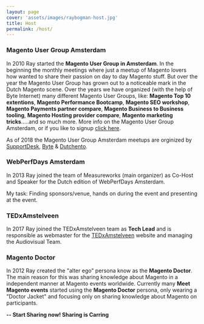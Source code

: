 ```yaml
---
layout: page
cover: 'assets/images/raybogman-host.jpg'
title: Host
permalink: /host/
---
```


### Magento User Group Amsterdam
In 2010 Ray started the **Magento User Group in Amsterdam**. In the beginning the monthly meetings where just a meetup of Magento lovers how wanted to share their passion on day to day Magento stuff. But over the year the Magento User Group has grown out to a noticeable mark in the Dutch Magento scene. Over the years we have organized (with the help of Byte Internet) many different Magento User Groups, like: **Magento Top 10 extentions**, **Magento Performance Bootcamp**, **Magento SEO workshop**, **Magento Payments partner compare**, **Magento Business to Business tooling**, **Magento Hosting provider compare**, **Magento marketing tricks**.....and so much more. More info on the Magento User Group Amsterdam, or if you like to signup [click here](https://www.meetup.com/Magento-User-Group-Amsterdam).

As of 2018 the Magento User Group Amsterdam meetups are orginized by [SupportDesk](https://www.supportdesk.nu/), [Byte](https://www.byte.nl/) & [Dutchento](https://www.dutchento.org/).  

### WebPerfDays Amsterdam
In 2013 Ray joined the team of Measureworks (main organizer) as Co-Host and Speaker for the Dutch edition of WebPerfDays Amsterdam.

My task: Finding sponsors/venue, hands on during the event and presenting at the event.


### TEDxAmstelveen
In 2017 Ray joined the TEDxAmstelveen team as **Tech Lead** and is responsible as webmaster for the [TEDxAmstelveen](https://tedxamstelveen.com/) website and managing the Audiovisual Team.  

### Magento Doctor
In 2012 Ray created the "alter ego" persona know as the **Magento Doctor**. The main reason for this was sharing knowledge about Magento in a independent manner at Magento events worldwide. Currently many **Meet Magento events** started using the **Magento Doctor** persona, only wearing a "Doctor Jacket" and focusing only on sharing knowledge about Magento on participants.

**-- Start Sharing now! Sharing is Carring**
